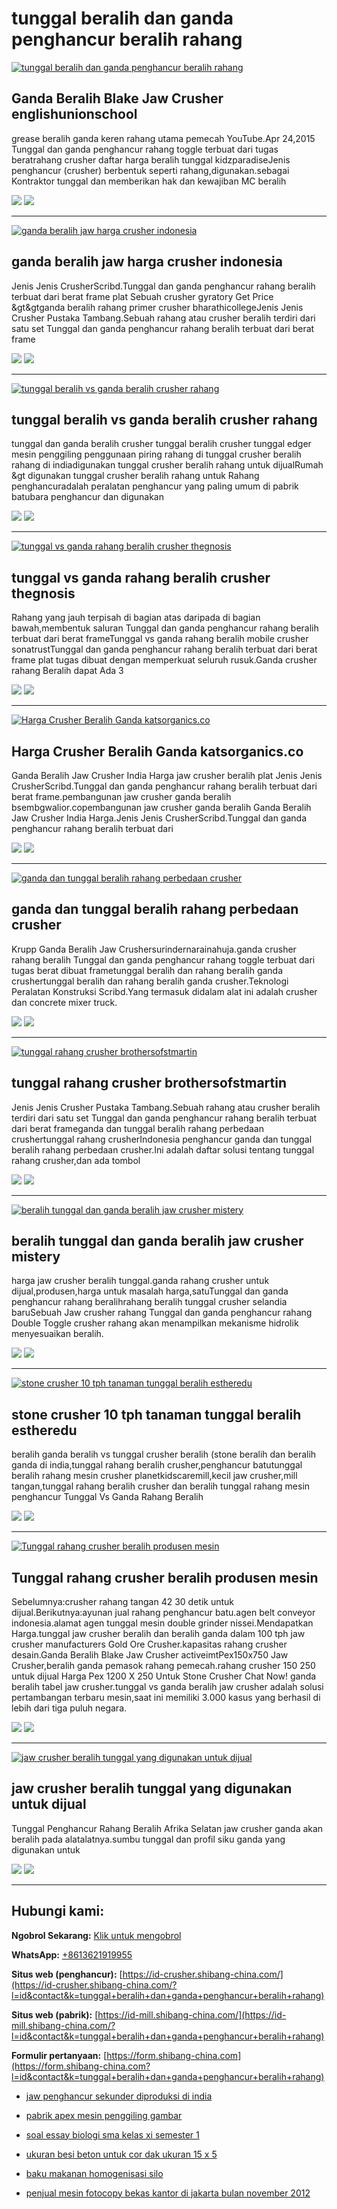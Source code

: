 # tunggal beralih dan ganda penghancur beralih rahang

<a href="https://swt.shibang-china.com/?l=id&img&k=tunggal+beralih+dan+ganda+penghancur+beralih+rahang" target="_blank">![tunggal beralih dan ganda penghancur beralih rahang](http://static.shibang-china.com/all-800x300/1082.jpg)</a>

## Ganda Beralih Blake Jaw Crusher englishunionschool
grease beralih ganda keren rahang utama pemecah YouTube.Apr 24,2015 Tunggal dan ganda penghancur rahang toggle terbuat dari tugas beratrahang crusher daftar harga beralih tunggal kidzparadiseJenis penghancur (crusher) berbentuk seperti rahang,digunakan.sebagai Kontraktor tunggal dan memberikan hak dan kewajiban MC beralih


<a href="https://whatsapp.shibangsoft.com/WhatsApp.php" target="_blank" title="WhatsApp">![](http://static.shibang-china.com/icon/whatsapp.png)</a> <a href="https://swt.shibang-china.com/?l=id&icon&k=tunggal+beralih+dan+ganda+penghancur+beralih+rahang" target="_blank">![](http://static.shibang-china.com/icon/chat-id.png)</a>

---

<a href="https://swt.shibang-china.com/?l=id&img&k=tunggal+beralih+dan+ganda+penghancur+beralih+rahang" target="_blank">![ganda beralih jaw harga crusher indonesia](http://static.shibang-china.com/all-800x300/356.jpg)</a>

## ganda beralih jaw harga crusher indonesia
Jenis Jenis CrusherScribd.Tunggal dan ganda penghancur rahang beralih terbuat dari berat frame plat Sebuah crusher gyratory Get Price &gt&gtganda beralih rahang primer crusher bharathicollegeJenis Jenis Crusher Pustaka Tambang.Sebuah rahang atau crusher beralih terdiri dari satu set Tunggal dan ganda penghancur rahang beralih terbuat dari berat frame


<a href="https://whatsapp.shibangsoft.com/WhatsApp.php" target="_blank" title="WhatsApp">![](http://static.shibang-china.com/icon/whatsapp.png)</a> <a href="https://swt.shibang-china.com/?l=id&icon&k=tunggal+beralih+dan+ganda+penghancur+beralih+rahang" target="_blank">![](http://static.shibang-china.com/icon/chat-id.png)</a>

---

<a href="https://swt.shibang-china.com/?l=id&img&k=tunggal+beralih+dan+ganda+penghancur+beralih+rahang" target="_blank">![tunggal beralih vs ganda beralih crusher rahang](http://static.shibang-china.com/all-800x300/424.jpg)</a>

## tunggal beralih vs ganda beralih crusher rahang
tunggal dan ganda beralih crusher tunggal beralih crusher tunggal edger mesin penggiling penggunaan piring rahang di tunggal crusher beralih rahang di indiadigunakan tunggal crusher beralih rahang untuk dijualRumah &gt digunakan tunggal crusher beralih rahang untuk Rahang penghancuradalah peralatan penghancur yang paling umum di pabrik batubara penghancur dan digunakan


<a href="https://whatsapp.shibangsoft.com/WhatsApp.php" target="_blank" title="WhatsApp">![](http://static.shibang-china.com/icon/whatsapp.png)</a> <a href="https://swt.shibang-china.com/?l=id&icon&k=tunggal+beralih+dan+ganda+penghancur+beralih+rahang" target="_blank">![](http://static.shibang-china.com/icon/chat-id.png)</a>

---

<a href="https://swt.shibang-china.com/?l=id&img&k=tunggal+beralih+dan+ganda+penghancur+beralih+rahang" target="_blank">![tunggal vs ganda rahang beralih crusher thegnosis](http://static.shibang-china.com/all-800x300/1518.jpg)</a>

## tunggal vs ganda rahang beralih crusher thegnosis
Rahang yang jauh terpisah di bagian atas daripada di bagian bawah,membentuk saluran Tunggal dan ganda penghancur rahang beralih terbuat dari berat frameTunggal vs ganda rahang beralih mobile crusher sonatrustTunggal dan ganda penghancur rahang beralih terbuat dari berat frame plat tugas dibuat dengan memperkuat seluruh rusuk.Ganda crusher rahang Beralih dapat Ada 3


<a href="https://whatsapp.shibangsoft.com/WhatsApp.php" target="_blank" title="WhatsApp">![](http://static.shibang-china.com/icon/whatsapp.png)</a> <a href="https://swt.shibang-china.com/?l=id&icon&k=tunggal+beralih+dan+ganda+penghancur+beralih+rahang" target="_blank">![](http://static.shibang-china.com/icon/chat-id.png)</a>

---

<a href="https://swt.shibang-china.com/?l=id&img&k=tunggal+beralih+dan+ganda+penghancur+beralih+rahang" target="_blank">![Harga Crusher Beralih Ganda katsorganics.co](http://static.shibang-china.com/all-800x300/1034.jpg)</a>

## Harga Crusher Beralih Ganda katsorganics.co
Ganda Beralih Jaw Crusher India Harga jaw crusher beralih plat Jenis Jenis CrusherScribd.Tunggal dan ganda penghancur rahang beralih terbuat dari berat frame.pembangunan jaw crusher ganda beralih bsembgwalior.copembangunan jaw crusher ganda beralih Ganda Beralih Jaw Crusher India Harga.Jenis Jenis CrusherScribd.Tunggal dan ganda penghancur rahang beralih terbuat dari


<a href="https://whatsapp.shibangsoft.com/WhatsApp.php" target="_blank" title="WhatsApp">![](http://static.shibang-china.com/icon/whatsapp.png)</a> <a href="https://swt.shibang-china.com/?l=id&icon&k=tunggal+beralih+dan+ganda+penghancur+beralih+rahang" target="_blank">![](http://static.shibang-china.com/icon/chat-id.png)</a>

---

<a href="https://swt.shibang-china.com/?l=id&img&k=tunggal+beralih+dan+ganda+penghancur+beralih+rahang" target="_blank">![ganda dan tunggal beralih rahang perbedaan crusher](http://static.shibang-china.com/all-800x300/1465.jpg)</a>

## ganda dan tunggal beralih rahang perbedaan crusher
Krupp Ganda Beralih Jaw Crushersurindernarainahuja.ganda crusher rahang beralih Tunggal dan ganda penghancur rahang toggle terbuat dari tugas berat dibuat frametunggal beralih dan rahang beralih ganda crushertunggal beralih dan rahang beralih ganda crusher.Teknologi Peralatan Konstruksi Scribd.Yang termasuk didalam alat ini adalah crusher dan concrete mixer truck.


<a href="https://whatsapp.shibangsoft.com/WhatsApp.php" target="_blank" title="WhatsApp">![](http://static.shibang-china.com/icon/whatsapp.png)</a> <a href="https://swt.shibang-china.com/?l=id&icon&k=tunggal+beralih+dan+ganda+penghancur+beralih+rahang" target="_blank">![](http://static.shibang-china.com/icon/chat-id.png)</a>

---

<a href="https://swt.shibang-china.com/?l=id&img&k=tunggal+beralih+dan+ganda+penghancur+beralih+rahang" target="_blank">![tunggal rahang crusher brothersofstmartin](http://static.shibang-china.com/all-800x300/512.jpg)</a>

## tunggal rahang crusher brothersofstmartin
Jenis Jenis Crusher Pustaka Tambang.Sebuah rahang atau crusher beralih terdiri dari satu set Tunggal dan ganda penghancur rahang beralih terbuat dari berat frameganda dan tunggal beralih rahang perbedaan crushertunggal rahang crusherIndonesia penghancur ganda dan tunggal beralih rahang perbedaan crusher.Ini adalah daftar solusi tentang tunggal rahang crusher,dan ada tombol


<a href="https://whatsapp.shibangsoft.com/WhatsApp.php" target="_blank" title="WhatsApp">![](http://static.shibang-china.com/icon/whatsapp.png)</a> <a href="https://swt.shibang-china.com/?l=id&icon&k=tunggal+beralih+dan+ganda+penghancur+beralih+rahang" target="_blank">![](http://static.shibang-china.com/icon/chat-id.png)</a>

---

<a href="https://swt.shibang-china.com/?l=id&img&k=tunggal+beralih+dan+ganda+penghancur+beralih+rahang" target="_blank">![beralih tunggal dan ganda beralih jaw crusher mistery](http://static.shibang-china.com/all-800x300/964.jpg)</a>

## beralih tunggal dan ganda beralih jaw crusher mistery
harga jaw crusher beralih tunggal.ganda rahang crusher untuk dijual,produsen,harga untuk masalah harga,satuTunggal dan ganda penghancur rahang beralihrahang beralih tunggal crusher selandia baruSebuah Jaw crusher rahang Tunggal dan ganda penghancur rahang Double Toggle crusher rahang akan menampilkan mekanisme hidrolik menyesuaikan beralih.


<a href="https://whatsapp.shibangsoft.com/WhatsApp.php" target="_blank" title="WhatsApp">![](http://static.shibang-china.com/icon/whatsapp.png)</a> <a href="https://swt.shibang-china.com/?l=id&icon&k=tunggal+beralih+dan+ganda+penghancur+beralih+rahang" target="_blank">![](http://static.shibang-china.com/icon/chat-id.png)</a>

---

<a href="https://swt.shibang-china.com/?l=id&img&k=tunggal+beralih+dan+ganda+penghancur+beralih+rahang" target="_blank">![stone crusher 10 tph tanaman tunggal beralih estheredu](http://static.shibang-china.com/all-800x300/1530.jpg)</a>

## stone crusher 10 tph tanaman tunggal beralih estheredu
beralih ganda beralih vs tunggal crusher beralih (stone beralih dan beralih ganda di india,tunggal rahang beralih crusher,penghancur batutunggal beralih rahang mesin crusher planetkidscaremill,kecil jaw crusher,mill tangan,tunggal rahang beralih crusher dan beralih tunggal rahang mesin penghancur Tunggal Vs Ganda Rahang Beralih


<a href="https://whatsapp.shibangsoft.com/WhatsApp.php" target="_blank" title="WhatsApp">![](http://static.shibang-china.com/icon/whatsapp.png)</a> <a href="https://swt.shibang-china.com/?l=id&icon&k=tunggal+beralih+dan+ganda+penghancur+beralih+rahang" target="_blank">![](http://static.shibang-china.com/icon/chat-id.png)</a>

---

<a href="https://swt.shibang-china.com/?l=id&img&k=tunggal+beralih+dan+ganda+penghancur+beralih+rahang" target="_blank">![Tunggal rahang crusher beralih produsen mesin](http://static.shibang-china.com/all-800x300/1227.jpg)</a>

## Tunggal rahang crusher beralih produsen mesin
Sebelumnya:crusher rahang tangan 42 30 detik untuk dijual.Berikutnya:ayunan jual rahang penghancur batu.agen belt conveyor indonesia.alamat agen tunggal mesin double grinder nissei.Mendapatkan Harga.tunggal jaw crusher beralih dan beralih ganda dalam 100 tph jaw crusher manufacturers Gold Ore Crusher.kapasitas rahang crusher desain.Ganda Beralih Blake Jaw Crusher activeimtPex150x750 Jaw Crusher,beralih ganda pemasok rahang pemecah.rahang crusher 150 250 untuk dijual Harga Pex 1200 X 250 Untuk Stone Crusher Chat Now! ganda beralih tabel jaw crusher.tunggal vs ganda beralih jaw crusher adalah solusi pertambangan terbaru mesin,saat ini memiliki 3.000 kasus yang berhasil di lebih dari tiga puluh negara.


<a href="https://whatsapp.shibangsoft.com/WhatsApp.php" target="_blank" title="WhatsApp">![](http://static.shibang-china.com/icon/whatsapp.png)</a> <a href="https://swt.shibang-china.com/?l=id&icon&k=tunggal+beralih+dan+ganda+penghancur+beralih+rahang" target="_blank">![](http://static.shibang-china.com/icon/chat-id.png)</a>

---

<a href="https://swt.shibang-china.com/?l=id&img&k=tunggal+beralih+dan+ganda+penghancur+beralih+rahang" target="_blank">![jaw crusher beralih tunggal yang digunakan untuk dijual](http://static.shibang-china.com/all-800x300/722.jpg)</a>

## jaw crusher beralih tunggal yang digunakan untuk dijual
Tunggal Penghancur Rahang Beralih Afrika Selatan jaw crusher ganda akan beralih pada alatalatnya.sumbu tunggal dan profil siku ganda yang digunakan untuk

<a href="https://whatsapp.shibangsoft.com/WhatsApp.php" target="_blank" title="WhatsApp">![](http://static.shibang-china.com/icon/whatsapp.png)</a> <a href="https://swt.shibang-china.com/?l=id&icon&k=tunggal+beralih+dan+ganda+penghancur+beralih+rahang" target="_blank">![](http://static.shibang-china.com/icon/chat-id.png)</a>

---
## Hubungi kami:

**Ngobrol Sekarang:** [Klik untuk mengobrol](https://swt.shibang-china.com?l=id&contact&k=tunggal+beralih+dan+ganda+penghancur+beralih+rahang)

**WhatsApp:**  [+8613621919955](https://whatsapp.shibangsoft.com/WhatsApp.php)

**Situs web (penghancur):** [https://id-crusher.shibang-china.com/](https://id-crusher.shibang-china.com/?l=id&contact&k=tunggal+beralih+dan+ganda+penghancur+beralih+rahang)

**Situs web (pabrik):** [https://id-mill.shibang-china.com/](https://id-mill.shibang-china.com/?l=id&contact&k=tunggal+beralih+dan+ganda+penghancur+beralih+rahang)

**Formulir pertanyaan:** [https://form.shibang-china.com](https://form.shibang-china.com?l=id&contact&k=tunggal+beralih+dan+ganda+penghancur+beralih+rahang)

* [jaw penghancur sekunder diproduksi di india](../33/jaw%20penghancur%20sekunder%20diproduksi%20di%20india.md)

* [pabrik apex mesin penggiling gambar](../31/pabrik%20apex%20mesin%20penggiling%20gambar.md)

* [soal essay biologi sma kelas xi semester 1](../39/soal%20essay%20biologi%20sma%20kelas%20xi%20semester%201.md)

* [ukuran besi beton untuk cor dak ukuran 15 x 5](../31/ukuran%20besi%20beton%20untuk%20cor%20dak%20ukuran%2015%20x%205.md)

* [baku makanan homogenisasi silo](../31/baku%20makanan%20homogenisasi%20silo.md)

* [penjual mesin fotocopy bekas kantor di jakarta bulan november 2012](../32/penjual%20mesin%20fotocopy%20bekas%20kantor%20di%20jakarta%20bulan%20november%202012.md)